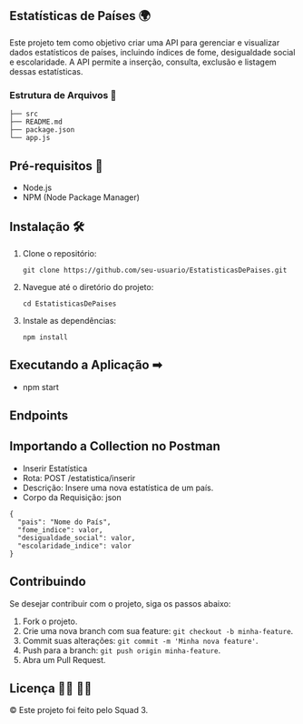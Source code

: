 ## Estatísticas de Países 🌍

Este projeto tem como objetivo criar uma API para gerenciar e visualizar dados estatísticos de países, incluindo índices de fome, desigualdade social e escolaridade. A API permite a inserção, consulta, exclusão e listagem dessas estatísticas.

### Estrutura de Arquivos 📄


```
├── src
├── README.md
├── package.json
└── app.js
```


## Pré-requisitos 🔧

- Node.js
- NPM (Node Package Manager)

## Instalação 🛠

1. Clone o repositório:

   ```
   git clone https://github.com/seu-usuario/EstatisticasDePaises.git
   ```

2. Navegue até o diretório do projeto:

   ```
   cd EstatisticasDePaises
   ```
   
3. Instale as dependências:

   ```
   npm install
   ```


## Executando a Aplicação &#x27A1;

- npm start

## Endpoints

## Importando a Collection no Postman

- Inserir Estatística
- Rota: POST /estatistica/inserir
- Descrição: Insere uma nova estatística de um país.
- Corpo da Requisição: json

```
{
  "pais": "Nome do País",
  "fome_indice": valor,
  "desigualdade_social": valor,
  "escolaridade_indice": valor
}
```

## Contribuindo

Se desejar contribuir com o projeto, siga os passos abaixo:

1. Fork o projeto.
2. Crie uma nova branch com sua feature: `git checkout -b minha-feature`.
3. Commit suas alterações: `git commit -m 'Minha nova feature'`.
4. Push para a branch: `git push origin minha-feature`.
5. Abra um Pull Request.

## Licença &#x1F469;&#x1F3FF; &#x1F468;&#x1F3FF;

© Este projeto foi feito pelo Squad 3. 
